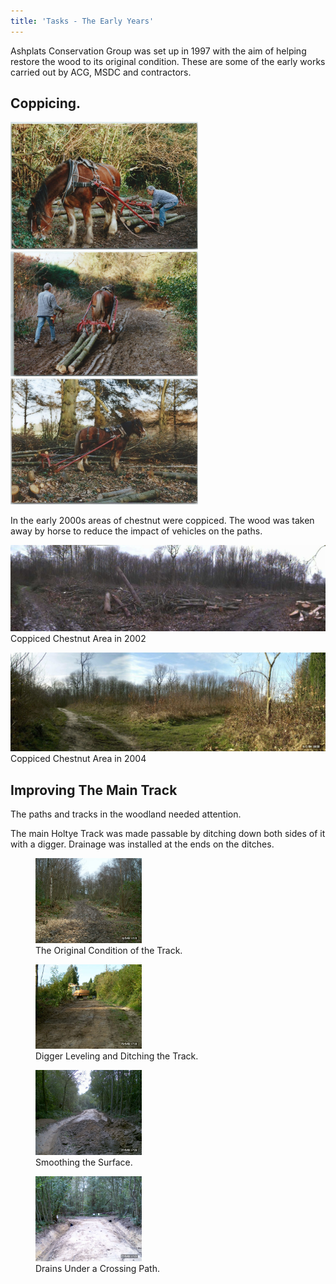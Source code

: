```yaml
---
title: 'Tasks - The Early Years'
---
```

Ashplats Conservation Group was set up in 1997 with the aim of helping restore the wood to its original condition.
These are some of the early works carried out by ACG, MSDC and contractors.


## Coppicing. 

<img src="ACGWebSite/images/old_times/Old_ACG_photos4-6.jpg" width="300"/> 
<img src="ACGWebSite/images/old_times/Old_ACG_photos4-10.jpg" width="300"/> 
<img src="ACGWebSite/images/old_times/Old_ACG_photos4-7.jpg" width="300"/>

In the early 2000s areas of chestnut were coppiced. The wood was taken away by horse to reduce the impact of vehicles on the paths.

<img src="ACGWebSite/images/old_times/Ashplats-Coppice10_2_02.jpg" width="697"/>Coppiced Chestnut Area in 2002

<img src="ACGWebSite/images/old_times/Ashplats-Coppice-9_2_04.jpg" width="697"/>Coppiced Chestnut Area in 2004

## Improving The Main Track

The paths and tracks in the woodland needed attention. 

The main Holtye Track was made passable by ditching down both sides of it with a digger. Drainage was installed at the ends on the ditches.

<figure>
  <img src="ACGWebSite/images/old_times/IM000033.jpg" alt="Original Track" style="width:40%">
  <figcaption>The Original Condition of the Track.</figcaption>
</figure>

<figure>
  <img src="ACGWebSite/images/old_times/IM000756.jpg" alt="Digger" style="width:40%">
  <figcaption>Digger Leveling and Ditching the Track.</figcaption>
</figure>

<figure>
  <img src="ACGWebSite/images/old_times/IM000778.jpg" alt="Smoothing" style="width:40%">
  <figcaption>Smoothing the Surface.</figcaption>
</figure>

<figure>
  <img src="ACGWebSite/images/old_times/IM000773.jpg" alt="Drains" style="width:40%">
  <figcaption>Drains Under a Crossing Path.</figcaption>
</figure> 